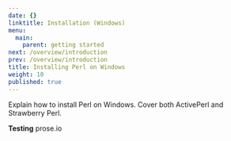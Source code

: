 ```yaml
---
date: {}
linktitle: Installation (Windows)
menu:
  main:
    parent: getting started
next: /overview/introduction
prev: /overview/introduction
title: Installing Perl on Windows
weight: 10
published: true
---
```


Explain how to install Perl on Windows. Cover both ActivePerl and Strawberry Perl.

**Testing** prose.io
